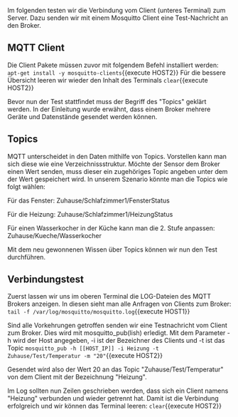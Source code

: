 Im folgenden testen wir die Verbindung vom Client (unteres Terminal) zum Server.
Dazu senden wir mit einem Mosquitto Client eine Test-Nachricht an den Broker.

## MQTT Client
Die Client Pakete müssen zuvor mit folgendem Befehl installiert werden:
`apt-get install -y mosquitto-clients`{{execute HOST2}}
Für die bessere Übersicht leeren wir wieder den Inhalt des Terminals
`clear`{{execute HOST2}}

Bevor nun der Test stattfindet muss der Begriff des "Topics" geklärt werden.
In der Einleitung wurde erwähnt, dass einem Broker mehrere Geräte und Datenstände gesendet werden können.

## Topics
MQTT unterscheidet in den Daten mithilfe von Topics. Vorstellen kann man sich diese wie eine Verzeichnissstruktur.
Möchte der Sensor dem Broker einen Wert senden, muss dieser ein zugehöriges Topic angeben unter dem der Wert gespeichert wird.
In unserem Szenario könnte man die Topics wie folgt wählen:

Für das Fenster:
Zuhause/Schlafzimmer1/FensterStatus

Für die Heizung:
Zuhause/Schlafzimmer1/HeizungStatus

Für einen Wasserkocher in der Küche kann man die 2. Stufe anpassen:
Zuhause/Kueche/Wasserkocher

Mit dem neu gewonnenen Wissen über Topics können wir nun den Test durchführen.

## Verbindungstest
Zuerst lassen wir uns im oberen Terminal die LOG-Dateien des MQTT Brokers anzeigen. In diesen sieht man alle Anfragen von Clients zum Broker:
`tail -f /var/log/mosquitto/mosquitto.log`{{execute HOST1}}
 
Sind alle Vorkehrungen getroffen senden wir eine Testnachricht vom Client zum Broker.
Dies wird mit mosquitto_pub(lish) erledigt. Mit dem Parameter -h wird der Host angegeben, -i ist der Bezeichner des Clients und
-t ist das Topic
`mosquitto_pub -h [[HOST_IP]] -i Heizung -t Zuhause/Test/Temperatur -m "20"`{{execute HOST2}}

Gesendet wird also der Wert 20 an das Topic "Zuhause/Test/Temperatur" von dem Client mit der Bezeichnung "Heizung".

Im Log sollten nun Zeilen geschrieben werden, dass sich ein Client namens "Heizung" verbunden und wieder getrennt hat.
Damit ist die Verbindung erfolgreich und wir können das Terminal leeren:
`clear`{{execute HOST2}}